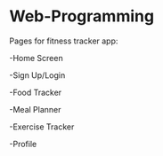 # Web-Programming
Pages for fitness tracker app:

-Home Screen

-Sign Up/Login

-Food Tracker

-Meal Planner

-Exercise Tracker

-Profile
